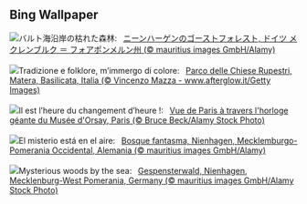 ## Bing Wallpaper
![](https://www.bing.com/th?id=OHR.GhostForest_JA-JP5609597853_UHD.jpg&w=1000)バルト海沿岸の枯れた森林:&nbsp;&ensp;[ニーンハーゲンのゴーストフォレスト, ドイツ メクレンブルク ＝ フォアポンメルン州 (© mauritius images GmbH/Alamy)](https://www.bing.com/th?id=OHR.GhostForest_JA-JP5609597853_UHD.jpg)
<br><br/>
![](https://www.bing.com/th?id=OHR.MateraFolklore_IT-IT9091648904_UHD.jpg&w=1000)Tradizione e folklore, m’immergo di colore:&nbsp;&ensp;[Parco delle Chiese Rupestri, Matera, Basilicata, Italia (© Vincenzo Mazza - www.afterglow.it/Getty Images)](https://www.bing.com/th?id=OHR.MateraFolklore_IT-IT9091648904_UHD.jpg)
<br><br/>
![](https://www.bing.com/th?id=OHR.DaylightOrsay_FR-FR6504936679_UHD.jpg&w=1000)Il est l’heure du changement d’heure !:&nbsp;&ensp;[Vue de Paris à travers l'horloge géante du Musée d'Orsay, Paris (© Bruce Beck/Alamy Stock Photo)](https://www.bing.com/th?id=OHR.DaylightOrsay_FR-FR6504936679_UHD.jpg)
<br><br/>
![](https://www.bing.com/th?id=OHR.GhostForest_ES-ES2765501989_UHD.jpg&w=1000)El misterio está en el aire:&nbsp;&ensp;[Bosque fantasma, Nienhagen, Mecklemburgo-Pomerania Occidental, Alemania (© mauritius images GmbH/Alamy)](https://www.bing.com/th?id=OHR.GhostForest_ES-ES2765501989_UHD.jpg)
<br><br/>
![](https://www.bing.com/th?id=OHR.GhostForest_EN-GB6546865643_UHD.jpg&w=1000)Mysterious woods by the sea:&nbsp;&ensp;[Gespensterwald, Nienhagen, Mecklenburg-West Pomerania, Germany (© mauritius images GmbH/Alamy Stock Photo)](https://www.bing.com/th?id=OHR.GhostForest_EN-GB6546865643_UHD.jpg)
<br><br/>
